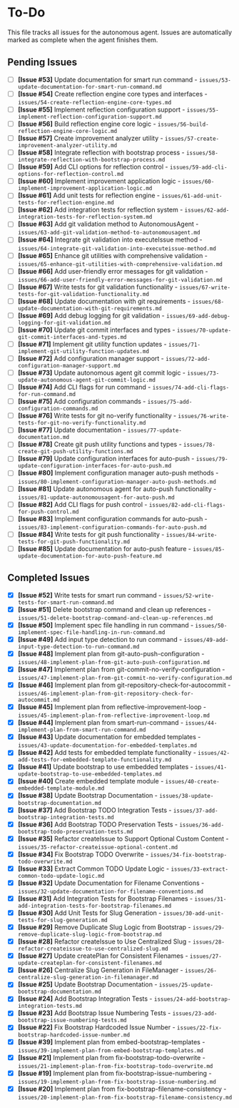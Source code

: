 # To-Do

This file tracks all issues for the autonomous agent. Issues are automatically marked as complete when the agent finishes them.

## Pending Issues
- [ ] **[Issue #53]** Update documentation for smart run command - `issues/53-update-documentation-for-smart-run-command.md`
- [ ] **[Issue #54]** Create reflection engine core types and interfaces - `issues/54-create-reflection-engine-core-types.md`
- [ ] **[Issue #55]** Implement reflection configuration support - `issues/55-implement-reflection-configuration-support.md`
- [ ] **[Issue #56]** Build reflection engine core logic - `issues/56-build-reflection-engine-core-logic.md`
- [ ] **[Issue #57]** Create improvement analyzer utility - `issues/57-create-improvement-analyzer-utility.md`
- [ ] **[Issue #58]** Integrate reflection with bootstrap process - `issues/58-integrate-reflection-with-bootstrap-process.md`
- [ ] **[Issue #59]** Add CLI options for reflection control - `issues/59-add-cli-options-for-reflection-control.md`
- [ ] **[Issue #60]** Implement improvement application logic - `issues/60-implement-improvement-application-logic.md`
- [ ] **[Issue #61]** Add unit tests for reflection engine - `issues/61-add-unit-tests-for-reflection-engine.md`
- [ ] **[Issue #62]** Add integration tests for reflection system - `issues/62-add-integration-tests-for-reflection-system.md`
- [ ] **[Issue #63]** Add git validation method to AutonomousAgent - `issues/63-add-git-validation-method-to-autonomousagent.md`
- [ ] **[Issue #64]** Integrate git validation into executeIssue method - `issues/64-integrate-git-validation-into-executeissue-method.md`
- [ ] **[Issue #65]** Enhance git utilities with comprehensive validation - `issues/65-enhance-git-utilities-with-comprehensive-validation.md`
- [ ] **[Issue #66]** Add user-friendly error messages for git validation - `issues/66-add-user-friendly-error-messages-for-git-validation.md`
- [ ] **[Issue #67]** Write tests for git validation functionality - `issues/67-write-tests-for-git-validation-functionality.md`
- [ ] **[Issue #68]** Update documentation with git requirements - `issues/68-update-documentation-with-git-requirements.md`
- [ ] **[Issue #69]** Add debug logging for git validation - `issues/69-add-debug-logging-for-git-validation.md`
- [ ] **[Issue #70]** Update git commit interfaces and types - `issues/70-update-git-commit-interfaces-and-types.md`
- [ ] **[Issue #71]** Implement git utility function updates - `issues/71-implement-git-utility-function-updates.md`
- [ ] **[Issue #72]** Add configuration manager support - `issues/72-add-configuration-manager-support.md`
- [ ] **[Issue #73]** Update autonomous agent git commit logic - `issues/73-update-autonomous-agent-git-commit-logic.md`
- [ ] **[Issue #74]** Add CLI flags for run command - `issues/74-add-cli-flags-for-run-command.md`
- [ ] **[Issue #75]** Add configuration commands - `issues/75-add-configuration-commands.md`
- [ ] **[Issue #76]** Write tests for git no-verify functionality - `issues/76-write-tests-for-git-no-verify-functionality.md`
- [ ] **[Issue #77]** Update documentation - `issues/77-update-documentation.md`
- [ ] **[Issue #78]** Create git push utility functions and types - `issues/78-create-git-push-utility-functions.md`
- [ ] **[Issue #79]** Update configuration interfaces for auto-push - `issues/79-update-configuration-interfaces-for-auto-push.md`
- [ ] **[Issue #80]** Implement configuration manager auto-push methods - `issues/80-implement-configuration-manager-auto-push-methods.md`
- [ ] **[Issue #81]** Update autonomous agent for auto-push functionality - `issues/81-update-autonomousagent-for-auto-push.md`
- [ ] **[Issue #82]** Add CLI flags for push control - `issues/82-add-cli-flags-for-push-control.md`
- [ ] **[Issue #83]** Implement configuration commands for auto-push - `issues/83-implement-configuration-commands-for-auto-push.md`
- [ ] **[Issue #84]** Write tests for git push functionality - `issues/84-write-tests-for-git-push-functionality.md`
- [ ] **[Issue #85]** Update documentation for auto-push feature - `issues/85-update-documentation-for-auto-push-feature.md`

## Completed Issues
- [x] **[Issue #52]** Write tests for smart run command - `issues/52-write-tests-for-smart-run-command.md`
- [x] **[Issue #51]** Delete bootstrap command and clean up references - `issues/51-delete-bootstrap-command-and-clean-up-references.md`
- [x] **[Issue #50]** Implement spec file handling in run command - `issues/50-implement-spec-file-handling-in-run-command.md`
- [x] **[Issue #49]** Add input type detection to run command - `issues/49-add-input-type-detection-to-run-command.md`
- [x] **[Issue #48]** Implement plan from git-auto-push-configuration - `issues/48-implement-plan-from-git-auto-push-configuration.md`
- [x] **[Issue #47]** Implement plan from git-commit-no-verify-configuration - `issues/47-implement-plan-from-git-commit-no-verify-configuration.md`
- [x] **[Issue #46]** Implement plan from git-repository-check-for-autocommit - `issues/46-implement-plan-from-git-repository-check-for-autocommit.md`
- [x] **[Issue #45]** Implement plan from reflective-improvement-loop - `issues/45-implement-plan-from-reflective-improvement-loop.md`
- [x] **[Issue #44]** Implement plan from smart-run-command - `issues/44-implement-plan-from-smart-run-command.md`
- [x] **[Issue #43]** Update documentation for embedded templates - `issues/43-update-documentation-for-embedded-templates.md`
- [x] **[Issue #42]** Add tests for embedded template functionality - `issues/42-add-tests-for-embedded-template-functionality.md`
- [x] **[Issue #41]** Update bootstrap to use embedded templates - `issues/41-update-bootstrap-to-use-embedded-templates.md`
- [x] **[Issue #40]** Create embedded template module - `issues/40-create-embedded-template-module.md`
- [x] **[Issue #38]** Update Bootstrap Documentation - `issues/38-update-bootstrap-documentation.md`
- [x] **[Issue #37]** Add Bootstrap TODO Integration Tests - `issues/37-add-bootstrap-integration-tests.md`
- [x] **[Issue #36]** Add Bootstrap TODO Preservation Tests - `issues/36-add-bootstrap-todo-preservation-tests.md`
- [x] **[Issue #35]** Refactor createIssue to Support Optional Custom Content - `issues/35-refactor-createissue-optional-content.md`
- [x] **[Issue #34]** Fix Bootstrap TODO Overwrite - `issues/34-fix-bootstrap-todo-overwrite.md`
- [x] **[Issue #33]** Extract Common TODO Update Logic - `issues/33-extract-common-todo-update-logic.md`
- [x] **[Issue #32]** Update Documentation for Filename Conventions - `issues/32-update-documentation-for-filename-conventions.md`
- [x] **[Issue #31]** Add Integration Tests for Bootstrap Filenames - `issues/31-add-integration-tests-for-bootstrap-filenames.md`
- [x] **[Issue #30]** Add Unit Tests for Slug Generation - `issues/30-add-unit-tests-for-slug-generation.md`
- [x] **[Issue #29]** Remove Duplicate Slug Logic from Bootstrap - `issues/29-remove-duplicate-slug-logic-from-bootstrap.md`
- [x] **[Issue #28]** Refactor createIssue to Use Centralized Slug - `issues/28-refactor-createissue-to-use-centralized-slug.md`
- [x] **[Issue #27]** Update createPlan for Consistent Filenames - `issues/27-update-createplan-for-consistent-filenames.md`
- [x] **[Issue #26]** Centralize Slug Generation in FileManager - `issues/26-centralize-slug-generation-in-filemanager.md`
- [x] **[Issue #25]** Update Bootstrap Documentation - `issues/25-update-bootstrap-documentation.md`
- [x] **[Issue #24]** Add Bootstrap Integration Tests - `issues/24-add-bootstrap-integration-tests.md`
- [x] **[Issue #23]** Add Bootstrap Issue Numbering Tests - `issues/23-add-bootstrap-issue-numbering-tests.md`
- [x] **[Issue #22]** Fix Bootstrap Hardcoded Issue Number - `issues/22-fix-bootstrap-hardcoded-issue-number.md`
- [x] **[Issue #39]** Implement plan from embed-bootstrap-templates - `issues/39-implement-plan-from-embed-bootstrap-templates.md`
- [x] **[Issue #21]** Implement plan from fix-bootstrap-todo-overwrite - `issues/21-implement-plan-from-fix-bootstrap-todo-overwrite.md`
- [x] **[Issue #19]** Implement plan from fix-bootstrap-issue-numbering - `issues/19-implement-plan-from-fix-bootstrap-issue-numbering.md`
- [x] **[Issue #20]** Implement plan from fix-bootstrap-filename-consistency - `issues/20-implement-plan-from-fix-bootstrap-filename-consistency.md`